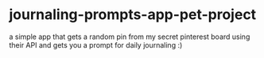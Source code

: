 # journaling-prompts-app-pet-project
a simple app that gets a random pin from my secret pinterest board using their API and gets you a prompt for daily journaling :)
